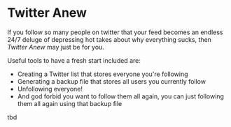 # Twitter Anew

If you follow so many people on twitter that your feed becomes an endless 24/7 deluge of depressing hot takes about why everything sucks, then *Twitter Anew* may just be for you.

Useful tools to have a fresh start included are:
* Creating a Twitter list that stores everyone you're following
* Generating a backup file that stores all users you currently follow
* Unfollowing everyone!
* And god forbid you want to follow them all again, you can just following them all again using that backup file

tbd